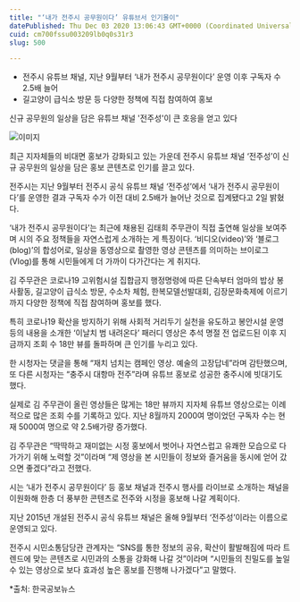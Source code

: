 ```yaml
---
title: "‘내가 전주시 공무원이다’ 유튜브서 인기몰이"
datePublished: Thu Dec 03 2020 13:06:43 GMT+0000 (Coordinated Universal Time)
cuid: cm700fssu003209lb0q0s31r3
slug: 500

---
```



- 전주시 유튜브 채널, 지난 9월부터 ‘내가 전주시 공무원이다’ 운영 이후 구독자 수 2.5배 늘어
- 길고양이 급식소 방문 등 다양한 정책에 직접 참여하여 홍보

신규 공무원의 일상을 담은 유튜브 채널 '전주성'이 큰 호응을 얻고 있다

![이미지](https://cdn.hashnode.com/res/hashnode/image/upload/v1739249822473/1ac0889e-bfa6-42d5-a8ad-b5824635ac26.jpeg)

최근 지자체들의 비대면 홍보가 강화되고 있는 가운데 전주시 유튜브 채널 ‘전주성’이 신규 공무원의 일상을 담은 홍보 콘텐츠로 인기를 끌고 있다.

전주시는 지난 9월부터 전주시 공식 유튜브 채널 ‘전주성’에서 ‘내가 전주시 공무원이다’를 운영한 결과 구독자 수가 이전 대비 2.5배가 늘어난 것으로 집계됐다고 2일 밝혔다.

‘내가 전주시 공무원이다’는 최근에 채용된 김태희 주무관이 직접 출연해 일상을 보여주며 시의 주요 정책들을 자연스럽게 소개하는 게 특징이다. ‘비디오(video)’와 ‘블로그(blog)’의 합성어로, 일상을 동영상으로 촬영한 영상 콘텐츠를 의미하는 브이로그(Vlog)를 통해 시민들에게 더 가까이 다가간다는 게 취지다.

김 주무관은 코로나19 고위험시설 집합금지 행정명령에 따른 단속부터 엄마의 밥상 봉사활동, 길고양이 급식소 방문, 수소차 체험, 한복모델선발대회, 김장문화축제에 이르기까지 다양한 정책에 직접 참여하며 홍보를 했다.

특히 코로나19 확산을 방지하기 위해 사회적 거리두기 실천을 유도하고 봉안시설 운영 등의 내용을 소개한 ‘이날치 범 내려온다’ 패러디 영상은 추석 명절 전 업로드된 이후 지금까지 조회 수 18만 뷰를 돌파하며 큰 인기를 누리고 있다.

한 시청자는 댓글을 통해 “재치 넘치는 캠페인 영상. 예술의 고장답네”라며 감탄했으며, 또 다른 시청자는 “충주시 대항마 전주”라며 유튜브 홍보로 성공한 충주시에 빗대기도 했다.

실제로 김 주무관이 올린 영상들은 많게는 18만 뷰까지 지자체 유튜브 영상으로는 이례적으로 많은 조회 수를 기록하고 있다. 지난 8월까지 2000여 명이었던 구독자 수는 현재 5000여 명으로 약 2.5배가량 증가했다.

김 주무관은 “딱딱하고 재미없는 시정 홍보에서 벗어나 자연스럽고 유쾌한 모습으로 다가가기 위해 노력할 것”이라며 “제 영상을 본 시민들이 정보와 즐거움을 동시에 얻어 갔으면 좋겠다”라고 전했다.

시는 ‘내가 전주시 공무원이다’ 등 홍보 채널과 전주시 행사를 라이브로 소개하는 채널을 이원화해 한층 더 풍부한 콘텐츠로 전주와 시정을 홍보해 나갈 계획이다.

지난 2015년 개설된 전주시 공식 유튜브 채널은 올해 9월부터 ‘전주성’이라는 이름으로 운영되고 있다.

전주시 시민소통담당관 관계자는 “SNS를 통한 정보의 공유, 확산이 활발해짐에 따라 트렌드에 맞는 콘텐츠로 시민과의 소통을 강화해 나갈 것”이라며 “시민들의 친밀도를 높일 수 있는 영상으로 보다 효과성 높은 홍보를 진행해 나가겠다”고 말했다.

*출처: 한국공보뉴스